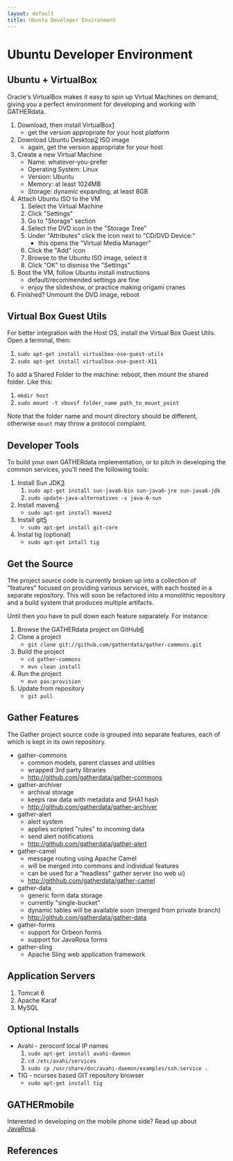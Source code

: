 ```yaml
---
layout: default
title: Ubuntu Developer Environment
---
```


Ubuntu Developer Environment
============================


## Ubuntu + VirtualBox

Oracle's VirtualBox makes it easy to spin up Virtual Machines on demand,
giving you a perfect environment for developing and working with GATHERdata.

1. Download, then install VirtualBox[1]
   * get the version appropriate for your host platform
2. Download Ubuntu Desktop[2] ISO image
   * again, get the version appropriate for your host
3. Create a new Virtual Machine
   * Name: whatever-you-prefer
   * Operating System: Linux
   * Version: Ubuntu
   * Memory: at least 1024MB
   * Storage: dynamic expanding, at least 8GB
4. Attach Ubuntu ISO to the VM
   1. Select the Virtual Machine
   2. Click "Settings"
   3. Go to "Storage" section
   4. Select the DVD icon in the "Storage Tree"
   5. Under "Attributes" click the icon next to "CD/DVD Device:"
      * this opens the "Virtual Media Manager"
   6. Click the "Add" icon
   7. Browse to the Ubuntu ISO image, select it
   8. Click "OK" to dismiss the "Settings"
5. Boot the VM, follow Ubuntu install instructions
   * default/recommended settings are fine
   * enjoy the slideshow, or practice making origami cranes 
6. Finished? Unmount the DVD image, reboot

## Virtual Box Guest Utils

For better integration with the Host OS, install
the Virtual Box Guest Utils. Open a terminal, then:

1. `sudo apt-get install virtualbox-ose-guest-utils`
2. `sudo apt-get install virtualbox-ose-guest-X11`

To add a Shared Folder to the machine: reboot, then
mount the shared folder. Like this: 

1. `mkdir host`
2. `sudo mount -t vboxsf folder_name path_to_mount_point`

Note that the folder name and mount directory should be
different, otherwise `mount` may throw a protocol complaint.

## Developer Tools

To build your own GATHERdata implementation, or to pitch in
developing the common services, you'll need the following tools:

1. Install Sun JDK[3]
   1. `sudo apt-get install sun-java6-bin sun-java6-jre sun-java6-jdk`
   2. `sudo update-java-alternatives -s java-6-sun`
2. Install maven[4]
   * `sudo apt-get install maven2`
3. Install git[5]
   * `sudo apt-get install git-core`
4. Instal tig (optional)
   * `sudo apt-get intall tig`

## Get the Source

The project source code is currently broken up into a collection of
"features" focused on providing various services, with each hosted in
a separate repository. This will soon be refactored into a monolithic
repository and a build system that produces multiple artifacts. 

Until then you have to pull down each feature separately. For instance:

1. Browse the GATHERdata project on GitHub[6]
2. Clone a project
   * `git clone git://github.com/gatherdata/gather-commons.git`
3. Build the project
   * `cd gather-commons`
   * `mvn clean install`
4. Run the project
   * `mvn pax:provision`
5. Update from repository
   * `git pull`

## Gather Features

The Gather project source code is grouped into separate features,
each of which is kept in its own repository.

* gather-commons
  * common models, parent classes and utilities
  * wrapped 3rd party libraries 
  * http://github.com/gatherdata/gather-commons
* gather-archiver
  * archival storage
  * keeps raw data with metadata and SHA1 hash
  * http://github.com/gatherdata/gather-archiver
* gather-alert
  * alert system
  * applies scripted "rules" to incoming data
  * send alert notifications 
  * http://github.com/gatherdata/gather-alert
* gather-camel
  * message routing using Apache Camel
  * will be merged into commons and individual features
  * can be used for a "headless" gather server (no web ui)
  * http://githhub.com/gatherdata/gather-camel
* gather-data
  * generic form data storage
  * currently "single-bucket"
  * dynamic tables will be available soon (merged from private branch)
  * http://github.com/gatherdata/gather-data
* gather-forms
  * support for Orbeon forms
  * support for JavaRosa forms
* gather-sling 
  * Apache Sling web application framework

## Application Servers

1. Tomcat 6
2. Apache Karaf
3. MySQL


## Optional Installs

* Avahi - zeroconf local IP names
  1. `sudo apt-get install avahi-daemon`
  2. `cd /etc/avahi/services`
  3. `sudo cp /usr/share/doc/avahi-daemon/examples/ssh.service .`
* TIG - ncurses based GIT repository browser
  * `sudo apt-get install tig`


## GATHERmobile

Interested in developing on the mobile phone side? Read up about [JavaRosa](/developer/javarosa.html).


## References

 [1]: http://www.virtualbox.org/ "VirtualBox"
 [2]: http://www.ubuntu.com/GetUbuntu/download "Ubuntu Desktop Download"
 [3]: http://java.sun.com/javase/downloads/index.jsp "Sun JDK"
 [4]: http://maven.apache.org/ "Apache Maven"
 [5]: http://git-scm.com/ "Git SCM"
 [6]: https://github.com/gatherdata "GitHub"


